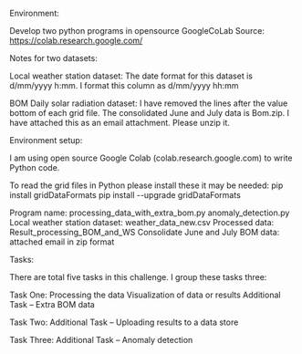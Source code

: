 Environment: 

 Develop two python programs in opensource GoogleCoLab
 Source: https://colab.research.google.com/
 
Notes for two datasets:

Local weather station dataset:
The date format for this dataset is d/mm/yyyy h:mm. I format this column as d/mm/yyyy hh:mm

BOM Daily solar radiation dataset:
I have removed the lines after the value bottom of each grid file. The consolidated June and July data is Bom.zip. I have attached this as an email attachment. Please unzip it.

Environment setup:

I am using open source Google Colab (colab.research.google.com) to write Python code. 

To read the grid files in Python please install these it may be needed: 
pip install gridDataFormats
pip install --upgrade gridDataFormats

Program name:
processing_data_with_extra_bom.py
anomaly_detection.py
Local weather station dataset: weather_data_new.csv
Processed data: Result_processing_BOM_and_WS
Consolidate June and July BOM data: attached email in zip format

Tasks:

There are total five tasks in this challenge. I group these tasks three:

Task One: 
Processing the data
Visualization of data or results
Additional Task – Extra BOM data

Task Two:
Additional Task – Uploading results to a data store

Task Three:
Additional Task – Anomaly detection
